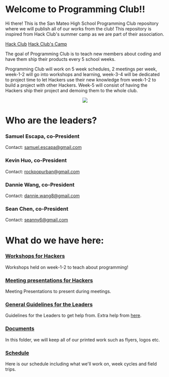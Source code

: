 # Welcome to Programming Club!!

Hi there! This is the San Mateo High School Programming Club repository where
we will publish all of our works from the club! This repository is inspired from
Hack Club's summer camp as we are part of their association.

[Hack Club](https://hackclub.io/)
[Hack Club's Camp](https://github.com/hackclub/hack-camp/tree/248ee44840753ed1892cf6e918cb21cb6db77906/cohort_4/playbook)

The goal of Programming Club is to teach new members about coding and have
them ship their products every 5 school weeks.

Programming Club will work on 5 week schedules, 2 meetings per week, week-1-2
will go into workshops and learning, week-3-4 will be dedicated to project time
to let Hackers use their new knowledge from week-1-2 to build a project with
other Hackers. Week-5 will consist of having the Hackers ship their project and
demoing them to the whole club.

<div align="center"><img src="https://avatars3.githubusercontent.com/u/9454733?v=3&u=f69ad58af2af64608df9a2ec594a7e6ad1cdfaad&s=460"></div>

# Who are the leaders?

### Samuel Escapa, co-President

Contact: samuel.escapa@gmail.com

### Kevin Huo, co-President

Contact: rockpopurban@gmail.com

### Dannie Wang, co-President

Contact: dannie.wang8@gmail.com

### Sean Chen, co-President

Contact: seanny6@gmail.com


# What do we have here:

### [Workshops for Hackers](workshops/README.md)

Workshops held on week-1-2 to teach about programming!

### [Meeting presentations for Hackers](meetings/README.md)

Meeting Presentations to present during meetings.

### [General Guidelines for the Leaders](guidelines/README.md)

Guidelines for the Leaders to get help from. Extra help from [here](https://github.com/hackedu/hack-camp/blob/248ee44840753ed1892cf6e918cb21cb6db77906/cohort_4/playbook/ACTIVITIES.md).

### [Documents](documents/)

In this folder, we will keep all of our printed work such as flyers, logos etc.

### [Schedule](SCHEDULE.md)

Here is our schedule including what we'll work on, week cycles and field trips.
